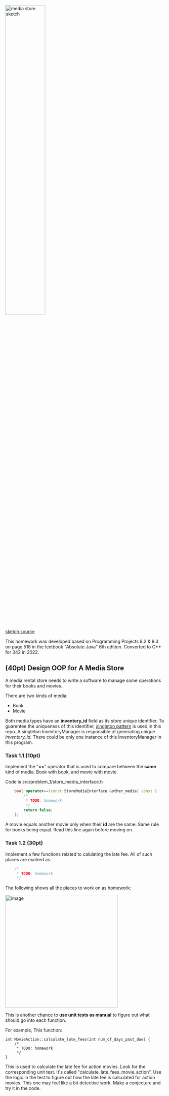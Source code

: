 <img src="https://user-images.githubusercontent.com/252020/165889219-7c26e3b7-7b30-43f3-b4c0-8cd005a6b142.png"
     alt="media store sketch"
     width="50%" />
     
[sketch source](http://www.urbansketchers.org/2009/12/sketching-at-historic-bookstore-in.html) 

This homework was developed based on Programming Projects 8.2 & 8.3 on page 518 in the textbook "Absolute Java" 6th edition. Converted to C++ for 342 in 2022.

## (40pt) Design OOP for A Media Store

A media rental store needs to write a software to manage some operations for their books and movies. 

There are two kinds of media: 

- Book
- Movie
 
Both media types have an **inventory_id** field as its store unique identifier. To guarentee the uniqueness of this identifier, [singleton pattern](https://www.tutorialspoint.com/Explain-Cplusplus-Singleton-design-pattern) is used in this repo. A singleton InventoryManager is responsible of generating unique *inventory_id*. There could be only one instance of this InventoryManager in this program.

### Task 1.1 (10pt)
Implement the "==" operator that is used to compare between the **same** kind of media. Book with book, and movie with movie.

Code is src/problem_1/store_media_interface.h
```c++
    bool operator==(const StoreMediaInterface &other_media) const {
        /*
         * TODO: homework
         */
        return false;
    };
```    

A movie equals another movie only when their **id** are the same. Same rule for books being equal. Read this line again before moving on.

### Task 1.2 (30pt)
Implement a few functions related to calulating the late fee. All of such places are marked as

```c++
    /*
     * TODO: homework
     */
 ```

The following shows all the places to work on as homework:

<img width="355" alt="image" src="https://user-images.githubusercontent.com/252020/165890528-9e3435a7-1a23-4976-83a6-1c0791eab3a4.png">
 
This is another chance to **use unit tests as manual** to figure out what should go into each function. 

For example, This function:
```
int MovieAction::calculate_late_fees(int num_of_days_past_due) {
    /*
     * TODO: homework
     */
}
```

This is used to calculate the late fee for action movies. Look for the corresponding unit test. It's called "calculate_late_fees_movie_action". Use the logic in the test to figure out how the late fee is calculated for action movies. This one may feel like a bit detective work. Make a conjecture and try it in the code.
